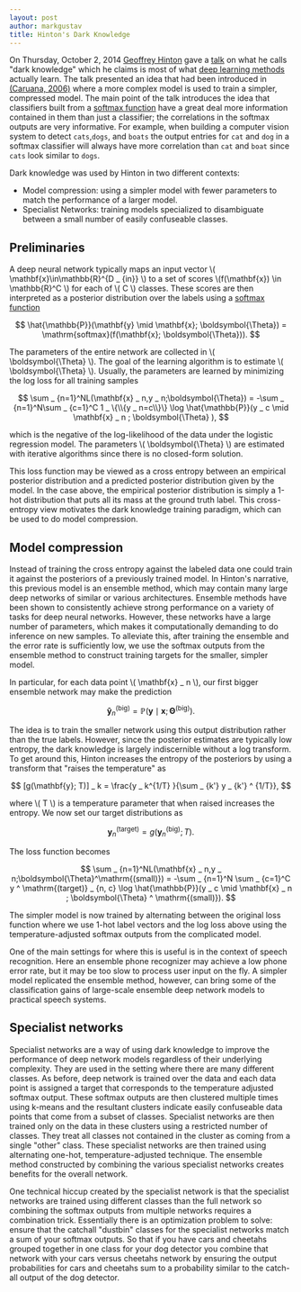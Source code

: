 ```yaml
---
layout: post
author: markgustav
title: Hinton's Dark Knowledge
---
```


On Thursday, October 2, 2014 [Geoffrey Hinton](http://www.cs.toronto.edu/~hinton/) gave a [talk](http://www.iro.umontreal.ca/~bengioy/cifar/NCAP2014-summerschool/slides/geoff_hinton_dark14.pdf) on what he calls "dark knowledge" which
he claims is most of what [deep learning methods](http://deeplearning.net/)
actually learn.  The talk presented an idea that had been introduced in
[(Caruana, 2006)](http://www.cs.cornell.edu/~caruana/compression.kdd06.pdf)
where a more complex model is used to train a simpler, compressed model. 
The main point of the talk introduces the idea that classifiers built from
a [softmax function](http://en.wikipedia.org/wiki/Softmax_function) have
a great deal more information contained in them than just a classifier; the
correlations in the softmax outputs are very informative. For example, when 
building a computer vision system to detect `cats`,`dogs`, and `boats` the output
entries for `cat` and `dog` in a softmax classifier will always have more
correlation than `cat` and `boat` since `cats` look similar to `dogs`.


Dark knowledge was used by Hinton in two different contexts:

- Model compression: using a simpler model with fewer parameters to match the performance of a larger model.
- Specialist Networks: training models specialized to disambiguate between a small number of easily confuseable classes.

## Preliminaries

A deep neural network typically maps an input vector \\( \mathbf{x}\in\mathbb{R}^{D _ {in}} \\) to a set of scores \\(f(\mathbf{x}) \in \mathbb{R}^C \\) for each of \\( C \\) classes. These scores are then interpreted as a posterior distribution over the labels using a [softmax function](http://en.wikipedia.org/wiki/Softmax_function)

$$ \hat{\mathbb{P}}(\mathbf{y} \mid \mathbf{x}; \boldsymbol{\Theta}) = \mathrm{softmax}(f(\mathbf{x}; \boldsymbol{\Theta})). $$

The parameters of the entire network are collected in \\( \boldsymbol{\Theta}
\\).  The goal of the learning algorithm is to estimate \\( \boldsymbol{\Theta}
\\).  Usually, the parameters are learned by minimizing the log loss for all
training samples

$$ \sum _ {n=1}^NL(\mathbf{x} _ n,y _ n;\boldsymbol{\Theta}) 
 = -\sum _ {n=1}^N\sum _ {c=1}^C 1 _ \{\\{y _ n=c\\}\} \log \hat{\mathbb{P}}(y _ c \mid \mathbf{x} _ n ; \boldsymbol{\Theta} ), $$

which is the negative of the log-likelihood of the data under the logistic
regression model. The parameters \\( \boldsymbol{\Theta} \\) are estimated with
iterative algorithms since there is no closed-form solution. 

This loss function may be viewed as a cross entropy between an empirical
posterior distribution and a predicted posterior distribution given by the
model. In the case above, the empirical posterior distribution is simply a
1-hot distribution that puts all its mass at the ground truth label.  This
cross-entropy view motivates the dark knowledge training paradigm, which can be
used to do model compression.

## Model compression

Instead of training the cross entropy against the labeled data one could train
it against the posteriors of a previously trained model. In Hinton's narrative,
this previous model is an ensemble method, which may contain many large deep
networks of similar or various architectures.  Ensemble methods have been
shown to consistently achieve strong performance on a variety of tasks for deep
neural networks. However, these networks have a large number of parameters,
which makes it computationally demanding to do inference on new samples. To
alleviate this, after training the ensemble and the error rate is sufficiently
low, we use the softmax outputs from the ensemble method to construct training
targets for the smaller, simpler model.

In particular, for each data point \\( \mathbf{x} _ n \\), our first bigger
ensemble network may make the prediction

$$ \mathbf{\hat y} _ n ^ \mathrm{(big)} = \mathbb{P} (\mathbf{y} \mid \mathbf{x}; \boldsymbol{\Theta} ^ \mathrm{(big)}). $$

The idea is to train the smaller network using this output distribution rather
than the true labels.  However, since the posterior estimates are typically low
entropy, the dark knowledge is largely indiscernible without a log transform.
To get around this, Hinton increases the entropy of the posteriors by using a
transform that "raises the temperature" as

$$ [g(\mathbf{y}; T)] _ k = \frac{y _ k^{1/T} }{\sum _ {k'} y _ {k'} ^ {1/T}}, $$

where \\( T \\) is a temperature parameter that when raised increases the entropy.
We now set our target distributions as

$$ \mathbf{y} ^ \mathrm{(target)} _ n = g(\mathbf{y} ^ \mathrm{(big)} _ n; T). $$

The loss function becomes

$$ \sum _ {n=1}^NL(\mathbf{x} _ n,y _ n;\boldsymbol{\Theta}^\mathrm{(small)}) = -\sum _ {n=1}^N \sum _ {c=1}^C y ^ \mathrm{(target)} _ {n, c} \log \hat{\mathbb{P}}(y _ c \mid \mathbf{x} _ n ; \boldsymbol{\Theta} ^ \mathrm{(small)}).
$$

The simpler model is now trained by alternating between the original loss function 
where we use 1-hot label vectors and the log loss above using the
temperature-adjusted softmax outputs from the complicated model.

One of the main settings for where this is useful is in the context of
speech recognition.  Here an ensemble phone recognizer may achieve a low phone
error rate, but it may be too slow to process user input on the fly.  A simpler
model replicated the ensemble method, however, can bring some of the
classification gains of large-scale ensemble deep network models to practical
speech systems.

## Specialist networks

Specialist networks are a way of using dark knowledge to improve the performance of deep network models regardless of their underlying
complexity.  They are used in the setting where there are many different classes.  As before, deep network is trained over the data
and each data point is assigned a target that corresponds to the temperature adjusted softmax output.  These softmax outputs
are then clustered multiple times using k-means and the resultant clusters indicate easily confuseable data points that
come from a subset of classes.  Specialist networks
are then trained only on the data in these clusters using a restricted number of classes.  They treat all classes not contained in
the cluster as coming from a single "other" class.  These specialist networks are then trained using alternating one-hot, temperature-adjusted technique.
The ensemble method constructed by combining the various specialist networks creates benefits for the overall network.

One technical hiccup created by the specialist network is that the specialist networks are trained using different classes than the full
network so combining the softmax outputs from multiple networks requires a combination trick.  Essentially there is an optimization problem
to solve: ensure that the catchall "dustbin" classes for the specialist networks match a sum of your softmax outputs. So that if you have
cars and cheetahs grouped together in one class for your dog detector you combine that network with your cars versus cheetahs network by ensuring
the output probabilities for cars and cheetahs sum to a probability similar to the catch-all output of the dog detector.



